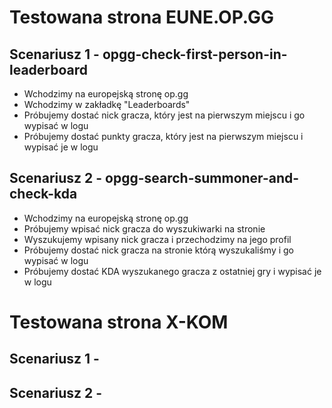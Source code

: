 # Testowana strona EUNE.OP.GG
## Scenariusz 1 - opgg-check-first-person-in-leaderboard
* Wchodzimy na europejską stronę op.gg
* Wchodzimy w zakładkę "Leaderboards"
* Próbujemy dostać nick gracza, który jest na pierwszym miejscu i go wypisać w logu
* Próbujemy dostać punkty gracza, który jest na pierwszym miejscu i wypisać je w logu

## Scenariusz 2 - opgg-search-summoner-and-check-kda
* Wchodzimy na europejską stronę op.gg
* Próbujemy wpisać nick gracza do wyszukiwarki na stronie
* Wyszukujemy wpisany nick gracza i przechodzimy na jego profil
* Próbujemy dostać nick gracza na stronie którą wyszukaliśmy i go wypisać w logu
* Próbujemy dostać KDA wyszukanego gracza z ostatniej gry i wypisać je w logu

# Testowana strona X-KOM
## Scenariusz 1 -


## Scenariusz 2 -
